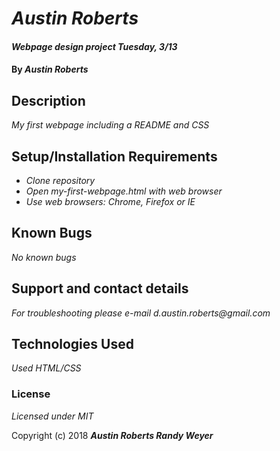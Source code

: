 # _Austin Roberts_

#### _Webpage design project Tuesday, 3/13_

#### By _**Austin Roberts**_

## Description

_My first webpage including a README and CSS_

## Setup/Installation Requirements

* _Clone repository_
* _Open my-first-webpage.html with web browser_
* _Use web browsers: Chrome, Firefox or IE_

## Known Bugs

_No known bugs_

## Support and contact details

_For troubleshooting please e-mail d.austin.roberts@gmail.com_

## Technologies Used

_Used HTML/CSS_

### License

*Licensed under MIT*

Copyright (c) 2018 **_Austin Roberts Randy Weyer_**
